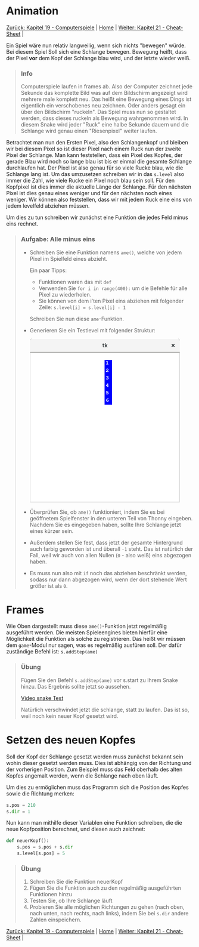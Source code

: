 # Animation

[Zurück: Kapitel 19 - Computerspiele](Computerspiel.md) |  [Home](README.md) |  [Weiter: Kapitel 21 - Cheat-Sheet](Cheat-Sheet.md) | 

Ein Spiel wäre nun relativ langweilig, wenn sich nichts "bewegen" würde. Bei diesem Spiel Soll sich eine Schlange bewegen. Bewegung heißt, dass der Pixel **vor** dem Kopf der Schlange blau wird, und der letzte wieder weiß.

> ### Info
> Computerspiele laufen in frames ab. Also der Computer zeichnet jede Sekunde das komplette Bild was auf dem Bildschirm angezeigt wird mehrere male komplett neu. Das heißt eine Bewegung eines Dings ist eigentlich ein verschobenes neu zeichnen. Oder anders gesagt ein über den Bildschirm "ruckeln". Das Spiel muss nun so gestaltet werden, dass dieses ruckeln als Bewegung wahrgenommen wird. In diesem Snake wird jeder "Ruck" eine halbe Sekunde dauern und die Schlange wird genau einen "Riesenpixel" weiter laufen.

Betrachtet man nun den Ersten Pixel, also den Schlangenkopf und bleiben wir bei diesem Pixel so ist dieser Pixel nach einem Ruck nun der zweite Pixel der Schlange. Man kann feststellen, dass ein Pixel des Kopfes, der gerade Blau wird noch so lange blau ist bis er einmal die gesamte Schlange durchlaufen hat. Der Pixel ist also genau für so viele Rucke blau, wie die Schlange lang ist. Um das umzusetzen schreiben wir in das `s.level` also immer die Zahl, wie viele Rucke ein Pixel noch blau sein soll. Für den Kopfpixel ist dies immer die aktuelle Länge der Schlange. Für den nächsten Pixel ist dies genau eines weniger und für den nächsten noch eines weniger. Wir können also feststellen, dass wir mit jedem Ruck eine eins von jedem levelfeld abziehen müssen.

Um dies zu tun schreiben wir zunächst eine Funktion die jedes Feld minus eins rechnet.

> ### Aufgabe: Alle minus eins
>  * Schreiben Sie eine Funktion namens `ame()`, welche von jedem Pixel im Spielfeld eines abzieht.
>
>    Ein paar Tipps:
>     * Funktionen waren das mit `def`
>     * Verwenden Sie `for i in range(400):` um die Befehle für alle Pixel zu wiederholen.
>     * Sie können von dem i'ten Pixel eins abziehen mit folgender Zeile: `s.level[i] = s.level[i] - 1`
> 
>    Schreiben Sie nun diese `ame`-Funktion.
> 
>  * Generieren Sie ein Testlevel mit folgender Struktur:
> 
>    ![Test Level](img/snaketestlevel.png)
> 
>  * Überprüfen Sie, ob `ame()` funktioniert, indem Sie es bei geöffnetem Spielfenster in den unteren Teil von Thonny eingeben. Nachdem Sie es eingegeben haben, sollte Ihre Schlange jetzt eines kürzer sein.
>
>  * Außerdem stellen Sie fest, dass jetzt der gesamte Hintergrund auch farbig geworden ist und überall `-1` steht. Das ist natürlich der Fall, weil wir auch von allen Nullen (`0` - also weiß) eins abgezogen haben.
>
>  * Es muss nun also mit `if` noch das abziehen beschränkt werden, sodass nur dann abgezogen wird, wenn der dort stehende Wert größer ist als `0`.

# Frames

Wie Oben dargestellt muss diese `ame()`-Funktion jetzt regelmäßig ausgeführt werden. Die meisten Spieleengines bieten hierfür eine Möglichkeit die Funktion als solche zu registrieren. Das heißt wir müssen dem `game`-Modul nur sagen, was es regelmäßig ausfüren soll. Der dafür zuständige Befehl ist: `s.addStep(ame)`

> ### Übung
>
> Fügen Sie den Befehl `s.addStep(ame)` vor s.start zu Ihrem Snake hinzu. Das Ergebnis sollte jetzt so aussehen.
> 
> [Video snake Test](img/snaketest.webm)
> 
> Natürlich verschwindet jetzt die schlange, statt zu laufen. Das ist so, weil noch kein neuer Kopf gesetzt wird.

# Setzen des neuen Kopfes

Soll der Kopf der Schlange gesetzt werden muss zunächst bekannt sein wohin dieser gesetzt werden muss. Dies ist abhängig von der Richtung und der vorherigen Position. Zum Beispiel muss das Feld oberhalb des alten Kopfes angemalt werden, wenn die Schlange nach oben läuft.

Um dies zu ermöglichen muss das Programm sich die Position des Kopfes sowie die Richtung merken:

```python
s.pos = 210
s.dir = 1
```

Nun kann man mithilfe dieser Variablen eine Funktion schreiben, die die neue Kopfposition berechnet, und diesen auch zeichnet:

```python
def neuerKopf():
    s.pos = s.pos + s.dir
    s.level[s.pos] = 5
```

> ### Übung
> 
>  1. Schreiben Sie die Funktion neuerKopf
>  2. Fügen Sie die Funktion auch zu den regelmäßig ausgeführten Funktionen hinzu
>  3. Testen Sie, ob Ihre Schlange läuft
>  4. Probieren Sie alle möglichen Richtungen zu gehen (nach oben, nach unten, nach rechts, nach links), indem Sie bei `s.dir` andere Zahlen einspeichern.

[Zurück: Kapitel 19 - Computerspiele](Computerspiel.md) |  [Home](README.md) |  [Weiter: Kapitel 21 - Cheat-Sheet](Cheat-Sheet.md) | 
